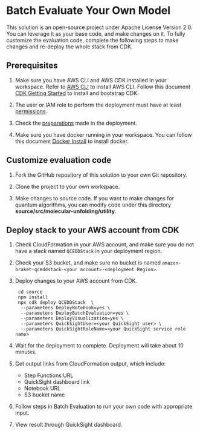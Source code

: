 # Batch Evaluate Your Own Model

This solution is an open-source project under Apache License Version 2.0. You can leverage it as your base code, and make changes on it. To fully customize the evaluation code, complete the following steps to make changes and re-deploy the whole stack from CDK.

## Prerequisites

1. Make sure you have AWS CLI and AWS CDK installed in your workspace. Refer to [AWS CLI](https://docs.aws.amazon.com/cli/latest/userguide/getting-started-install.html) to install AWS CLI. Follow this document [CDK Getting Started](https://docs.aws.amazon.com/cdk/v2/guide/getting_started.html#getting_started_prerequisites) to install and bootstrap CDK.

2. The user or IAM role to perform the deployment must have at least [permissions](./permissions.json).

3. Check the [preparations](../../deployment.md) made in the deployment.

4. Make sure you have docker running in your workspace. You can follow this document [Docker Install](https://docs.docker.com/engine/install/) to install docker.

## Customize evaluation code

1. Fork the GitHub repository of this solution to your own Git repository.

2. Clone the project to your own workspace.

3. Make changes to source code. If you want to make changes for quantum algorithms, you can modify code under this directory **source/src/molecular-unfolding/utility**.

## Deploy stack to your AWS account from CDK

1. Check CloudFormation in your AWS account, and make sure you do not have a stack named `QCEDDStack` in your deployment region.

2. Check your S3 bucket, and make sure no bucket is named `amazon-braket-qceddstack-<your account>-<deployment Region>`.

3. Deploy changes to your AWS account from CDK.


        cd source
        npm install
        npx cdk deploy QCEDDStack  \
         --parameters DeployNotebook=yes \
         --parameters DeployBatchEvaluation=yes \
         --parameters DeployVisualization=yes \
         --parameters QuickSightUser=<your QuickSight user> \
         --parameters QuickSightRoleName=<your QuickSight service role name>
             
 
4. Wait for the deployment to complete. Deployment will take about 10 minutes. 

5. Get output links from CloudFormation output, which include:
    - Step Functions URL
    - QuickSight dashboard link
    - Notebook URL
    - S3 bucket name

6. Follow steps in Batch Evaluation to run your own code with appropriate input.

7. View result through QuickSight dashboard.
